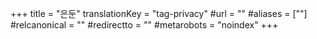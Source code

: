+++
title = "은둔"
translationKey = "tag-privacy"
#url = ""
#aliases = [""]
#relcanonical = ""
#redirectto = ""
#metarobots = "noindex"
+++
